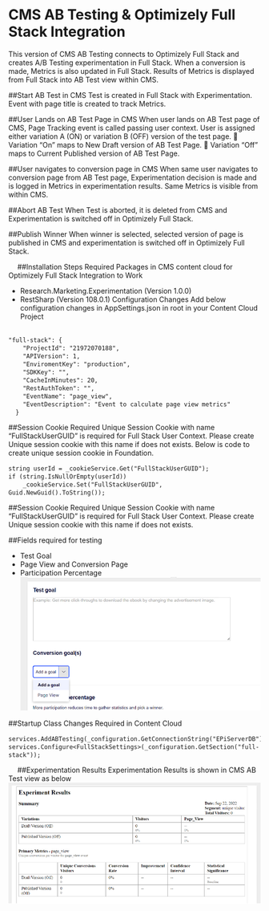 # CMS AB Testing  & Optimizely Full Stack Integration

This version of CMS AB Testing connects to Optimizely Full Stack and creates A/B Testing experimentation in Full Stack. When a conversion is made, Metrics is also updated in Full Stack. Results of Metrics is displayed from Full Stack into AB Test view within CMS.

##Start AB Test in CMS
Test is created in Full Stack with Experimentation. Event with page title is created to track Metrics.

##User Lands on AB Test Page in CMS
When user lands on AB Test page of CMS, Page Tracking event is called passing user context. User is assigned either variation A (ON) or variation B (OFF) version of the test page. 
 Variation “On” maps to New Draft version of AB Test Page.
 Variation “Off” maps to Current Published version of AB Test Page.

##User navigates to conversion page in CMS
When same user navigates to conversion page from AB Test page, Experimentation decision is made and is logged in Metrics in experimentation results. Same Metrics is visible from within CMS.

##Abort AB Test
When Test is aborted, it is deleted from CMS and Experimentation is switched off in Optimizely Full Stack.

##Publish Winner
When winner is selected, selected version of page is published in CMS and experimentation is switched off in Optimizely Full Stack.

 
##Installation Steps
Required Packages in CMS content cloud for Optimizely Full Stack Integration to Work
* Research.Marketing.Experimentation (Version 1.0.0)
* RestSharp (Version 108.0.1)
Configuration Changes
Add below configuration changes in AppSettings.json in root in your Content Cloud Project

```

"full-stack": {
    "ProjectId": "21972070188",
    "APIVersion": 1,
    "EnviromentKey": "production",
    "SDKKey": "",
    "CacheInMinutes": 20,
    "RestAuthToken": "",
    "EventName": "page_view",
    "EventDescription": "Event to calculate page view metrics"
  }
```
##Session Cookie Required
Unique Session Cookie with name “FullStackUserGUID” is required for Full Stack User Context. Please create Unique session cookie with this name if does not exists.
Below is code to create unique session cookie in Foundation.

```
string userId = _cookieService.Get("FullStackUserGUID");
if (string.IsNullOrEmpty(userId))
	_cookieService.Set("FullStackUserGUID", Guid.NewGuid().ToString());
```

##Session Cookie Required 
Unique Session Cookie with name “FullStackUserGUID” is required for Full Stack User Context. Please create Unique session cookie with this name if does not exists.

##Fields required for testing 

* Test Goal
* Page View and Conversion Page
* Participation Percentage
![Screenshot1](images/Screenshot1.png?raw=true "Screenshot1")


##Startup Class Changes Required in Content Cloud 

```
services.AddABTesting(_configuration.GetConnectionString("EPiServerDB"));
services.Configure<FullStackSettings>(_configuration.GetSection("full-stack"));
```
 
##Experimentation Results
Experimentation Results is shown in CMS AB Test view as below
![Screenshot2](images/Screenshot2.png?raw=true "Screenshot2")

